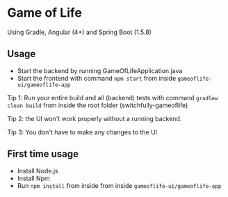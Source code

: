 # Game of Life

Using Gradle, Angular (4+) and Spring Boot (1.5.8)

## Usage

- Start the backend by running GameOfLifeApplication.java
- Start the frontend with command `npm start` from inside `gameoflife-ui/gameoflife-app`

Tip 1: Run your entire build and all (backend) tests with command `gradlew clean build` from inside the root folder (switchfully-gameoflife)
 
Tip 2: the UI won't work properly without a running backend.

Tip 3: You don't have to make any changes to the UI

## First time usage

- Install Node.js
- Install Npm
- Run `npm install` from inside from inside `gameoflife-ui/gameoflife-app`